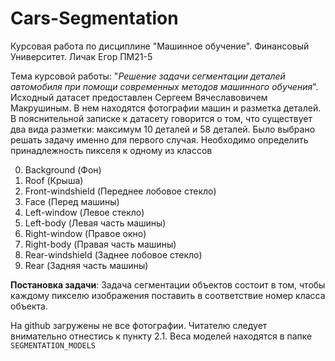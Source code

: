 # Cars-Segmentation
Курсовая работа по дисциплине "Машинное обучение". Финансовый Университет. Личак Егор ПМ21-5

Тема курсовой работы: "_Решение задачи сегментации деталей автомобиля при помощи современных методов машинного обучения_".\
Исходный датасет предоставлен Сергеем Вячеславовичем Макрушиным. В нем находятся фотографии машин и разметка деталей. В пояснительной записке к датасету говорится о том, что существует два вида разметки: максимум 10 деталей и 58 деталей. Было выбрано решать задачу именно для первого случая. Необходимо определить принадлежность пикселя к одному из классов

0. Background (Фон)
1. Roof (Крыша)
2. Front-windshield (Переднее лобовое стекло)
3. Face (Перед машины)
4. Left-window (Левое стекло)
5. Left-body (Левая часть машины)
6. Right-window (Правое окно)
7. Right-body (Правая часть машины)
8. Rear-windshield (Заднее лобовое стекло)
9. Rear (Задняя часть машины)

__Постановка задачи__: Задача сегментации объектов состоит в том, чтобы каждому пикселю изображения поставить в соответствие  номер класса объекта.

На github загружены не все фотографии. Читателю следует внимательно отнестись к пункту 2.1. Веса моделей находятся в папке `SEGMENTATION_MODELS`
